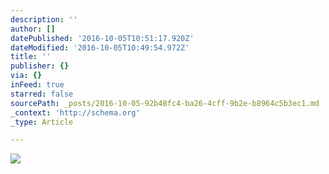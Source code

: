 ```yaml
---
description: ''
author: []
datePublished: '2016-10-05T10:51:17.920Z'
dateModified: '2016-10-05T10:49:54.972Z'
title: ''
publisher: {}
via: {}
inFeed: true
starred: false
sourcePath: _posts/2016-10-05-92b48fc4-ba26-4cff-9b2e-b8964c5b3ec1.md
_context: 'http://schema.org'
_type: Article

---
```

![](https://the-grid-user-content.s3-us-west-2.amazonaws.com/cc897989-f168-4272-b68e-4b95ef56691d.png)